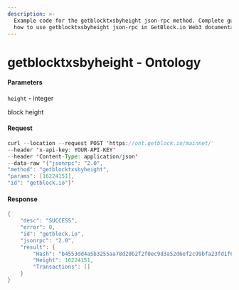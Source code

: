 ```yaml
---
description: >-
  Example code for the getblocktxsbyheight json-rpc method. Сomplete guide on
  how to use getblocktxsbyheight json-rpc in GetBlock.io Web3 documentation.
---
```


# getblocktxsbyheight - Ontology

#### Parameters

`height` - integer

block height

#### Request

```java
curl --location --request POST 'https://ont.getblock.io/mainnet/' 
--header 'x-api-key: YOUR-API-KEY' 
--header 'Content-Type: application/json' 
--data-raw '{"jsonrpc": "2.0",
"method": "getblocktxsbyheight",
"params": [16224151],
"id": "getblock.io"}'
```

#### Response

```java
{
    "desc": "SUCCESS",
    "error": 0,
    "id": "getblock.io",
    "jsonrpc": "2.0",
    "result": {
        "Hash": "b4553dd4a5b3255aa78d20b2f2f0ec9d3a52d6ef2c99bfa23fd1f67001d9dd8b",
        "Height": 16224151,
        "Transactions": []
    }
}
```
